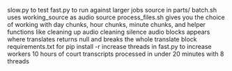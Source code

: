 slow.py to test 
fast.py to run against larger jobs source in parts/
batch.sh uses working_source as audio source
process_files.sh gives you the choice of working with day chunks, hour chunks, minute chunks, and helper functions like cleaning up audio
cleaning silence audio blocks appears where translates returns null and breaks the whole translate block
requirements.txt for pip install -r 
increase threads in fast.py to increase workers 
10 hours of court transcripts processed in under 20 minutes with 8 threads
